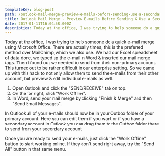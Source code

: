 ```yaml
---
templateKey: blog-post
path: /outlook-mail-merge-preview-e-mails-before-sending-use-a-secondary-account
title: Outlook Mail Merge - Preview E-mails Before Sending & Use a Secondary Account
date: 2017-01-11T16:04:58.000Z
description: Today at the office, I was trying to help someone do a quick e-mail merge using Microsoft Office. There are actually times, this is the preferred method over MailChimp, which we also use. We had our Excel spreadsheet of data done, we typed up the e-mail in Word & inserted our mail merge tags. Then I found out we needed to send from their non-primary account.
---
```

Today at the office, I was trying to help someone do a quick e-mail merge using Microsoft Office. There are actually times, this is the preferred method over MailChimp, which we also use. We had our Excel spreadsheet of data done, we typed up the e-mail in Word & inserted our mail merge tags. Then I found out we needed to send from their non-primary account. This turned out to be rather difficult in our enterprise setting. So we came up with this hack to not only allow them to send the e-mails from their other account, but preview & edit individual e-mails as well.

1. Open Outlook and click the "SEND/RECEIVE" tab on top.
2. On the far right, click "Work Offline". 
3. In Word, send your mail merge by clicking "Finish & Merge" and then "Send Email Messages". 

In Outlook all of your e-mails should now be in your Outbox folder of your primary account. Here you can edit them if you want or if you have a secondary account in Outlook you can drag them to the Outbox folder there to send from your secondary account. 

Once you are ready to send your e-mails, just click the "Work Offline" button to start working online. If they don't send right away, try the "Send All" button in that same menu.